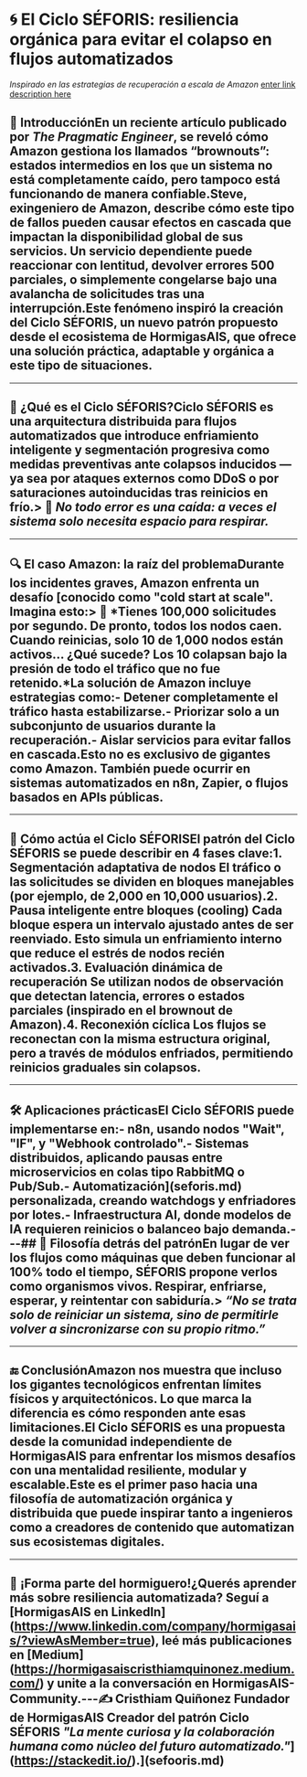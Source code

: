 ﻿


# 🌀 El Ciclo SÉFORIS: resiliencia orgánica para evitar el colapso en flujos automatizados  
*Inspirado en las estrategias de recuperación a escala de Amazon*
[enter link description here](https://github.com/benweet/stackedit)
## 📜 IntroducciónEn un reciente artículo publicado por *The Pragmatic Engineer*, se reveló cómo Amazon gestiona los llamados **“brownouts”**: estados intermedios en los `que` un sistema **no está completamente caído**, pero **tampoco está funcionando de manera confiable**.Steve, exingeniero de Amazon, describe cómo este tipo de fallos pueden causar **efectos en cascada** que impactan la disponibilidad global de sus servicios. Un servicio dependiente puede reaccionar con lentitud, devolver errores 500 parciales, o simplemente congelarse bajo una avalancha de solicitudes tras una interrupción.Este fenómeno inspiró la creación del **Ciclo SÉFORIS**, un nuevo patrón propuesto desde el ecosistema de **HormigasAIS**, que ofrece una solución práctica, adaptable y orgánica a este tipo de situaciones.
---
## 🧊 ¿Qué es el Ciclo SÉFORIS?**Ciclo SÉFORIS** es una arquitectura distribuida para flujos automatizados que introduce **enfriamiento inteligente y segmentación progresiva** como medidas preventivas ante colapsos inducidos —ya sea por ataques externos como DDoS o por saturaciones autoinducidas tras reinicios en frío.> 🌿 *No todo error es una caída: a veces el sistema solo necesita espacio para respirar.*  
---
## 🔍 El caso Amazon: la raíz del problemaDurante los incidentes graves, Amazon enfrenta un desafío \[conocido como "**cold start at scale**". Imagina esto:> 🔄 *Tienes 100,000 solicitudes por segundo. De pronto, todos los nodos caen. Cuando reinicias, solo 10 de 1,000 nodos están activos... ¿Qué sucede? Los 10 colapsan bajo la presión de todo el tráfico que no fue retenido.*La solución de Amazon incluye estrategias como:- Detener completamente el tráfico hasta estabilizarse.- Priorizar solo a un subconjunto de usuarios durante la recuperación.- Aislar servicios para evitar fallos en cascada.Esto no es exclusivo de gigantes como Amazon. También puede ocurrir en **sistemas automatizados en n8n, Zapier, o flujos basados en APIs públicas.**
---
## 🔁 Cómo actúa el Ciclo SÉFORISEl patrón del Ciclo SÉFORIS se puede describir en 4 fases clave:1. **Segmentación adaptativa de nodos**     El tráfico o las solicitudes se dividen en bloques manejables (por ejemplo, de 2,000 en 10,000 usuarios).2. **Pausa inteligente entre bloques (cooling)**     Cada bloque espera un intervalo ajustado antes de ser reenviado. Esto simula un enfriamiento interno que **reduce el estrés de nodos recién activados**.3. **Evaluación dinámica de recuperación**     Se utilizan nodos de observación que detectan latencia, errores o estados parciales (inspirado en el brownout de Amazon).4. **Reconexión cíclica**     Los flujos se reconectan con la misma estructura original, pero a través de módulos enfriados, permitiendo **reinicios graduales sin colapsos**.
---
## 🛠️ Aplicaciones prácticasEl Ciclo SÉFORIS puede implementarse en:- **n8n**, usando nodos "Wait", "IF", y "Webhook controlado".- **Sistemas distribuidos**, aplicando pausas entre microservicios en colas tipo RabbitMQ o Pub/Sub.- **Automatización\](seforis.md) personalizada**, creando watchdogs y enfriadores por lotes.- **Infraestructura AI**, donde modelos de IA requieren reinicios o balanceo bajo demanda.---## 🌱 Filosofía detrás del patrónEn lugar de ver los flujos como máquinas que deben funcionar al 100% todo el tiempo, **SÉFORIS propone verlos como organismos vivos**. Respirar, enfriarse, esperar, y reintentar con sabiduría.> *“No se trata solo de reiniciar un sistema, sino de permitirle volver a sincronizarse con su propio ritmo.”*
---
## 🔚 ConclusiónAmazon nos muestra que incluso los gigantes tecnológicos enfrentan límites físicos y arquitectónicos. Lo que marca la diferencia es **cómo responden ante esas limitaciones**.El **Ciclo SÉFORIS** es una propuesta desde la comunidad independiente de HormigasAIS para **enfrentar los mismos desafíos con una mentalidad resiliente, modular y escalable**.Este es el primer paso hacia una **filosofía de automatización orgánica y distribuida** que puede inspirar tanto a ingenieros como a creadores de contenido que automatizan sus ecosistemas digitales.
---
## 📣 ¡Forma parte del hormiguero!¿Querés aprender más sobre resiliencia automatizada?  Seguí a \[HormigasAIS en LinkedIn\](https://www.linkedin.com/company/hormigasais/?viewAsMember=true),  leé más publicaciones en \[Medium\](https://hormigasaiscristhiamquinonez.medium.com/)  y unite a la conversación en **HormigasAIS-Community**.---✍️  **Cristhiam Quiñonez**  Fundador de HormigasAIS  Creador del patrón **Ciclo SÉFORIS**  _"La mente curiosa y la colaboración humana como núcleo del futuro automatizado."_\](https://stackedit.io/).](sefooris.md)
